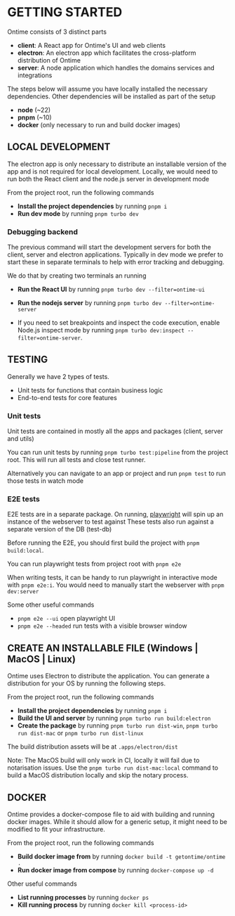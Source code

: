 # GETTING STARTED

Ontime consists of 3 distinct parts

- __client__: A React app for Ontime's UI and web clients
- __electron__: An electron app which facilitates the cross-platform distribution of Ontime
- __server__: A node application which handles the domains services and integrations

The steps below will assume you have locally installed the necessary dependencies.
Other dependencies will be installed as part of the setup

- __node__ (~22)
- __pnpm__ (~10)
- __docker__ (only necessary to run and build docker images)

## LOCAL DEVELOPMENT

The electron app is only necessary to distribute an installable version of the app and is not required for local
development.
Locally, we would need to run both the React client and the node.js server in development mode

From the project root, run the following commands
- __Install the project dependencies__ by running `pnpm i`
- __Run dev mode__ by running `pnpm turbo dev`


### Debugging backend

The previous command will start the development servers for both the client, server and electron applications.
Typically in dev mode we prefer to start these in separate terminals to help with error tracking and debugging.

We do that by creating two terminals an running
- __Run the React UI__ by running `pnpm turbo dev --filter=ontime-ui`
- __Run the nodejs server__ by running `pnpm turbo dev --filter=ontime-server`

- If you need to set breakpoints and inspect the code execution, enable Node.js inspect mode by running `pnpm turbo dev:inspect --filter=ontime-server`.

## TESTING

Generally we have 2 types of tests.

- Unit tests for functions that contain business logic
- End-to-end tests for core features

### Unit tests

Unit tests are contained in mostly all the apps and packages (client, server and utils)

You can run unit tests by running `pnpm turbo test:pipeline` from the project root.
This will run all tests and close test runner.

Alternatively you can navigate to an app or project and run `pnpm test` to run those tests in watch mode

### E2E tests

E2E tests are in a separate package. On running, [playwright](https://playwright.dev/) will spin up an instance of the
webserver to test against
These tests also run against a separate version of the DB (test-db)

Before running the E2E, you should first build the project with `pnpm build:local`.

You can run playwright tests from project root with `pnpm e2e`

When writing tests, it can be handy to run playwright in interactive mode with `pnpm e2e:i`. You would need to manually
start the webserver with `pnpm dev:server`

Some other useful commands

- `pnpm e2e --ui` open playwright UI
- `pnpm e2e --headed` run tests with a visible browser window

## CREATE AN INSTALLABLE FILE (Windows | MacOS | Linux)

Ontime uses Electron to distribute the application.
You can generate a distribution for your OS by running the following steps.

From the project root, run the following commands

- __Install the project dependencies__ by running `pnpm i`
- __Build the UI and server__ by running `pnpm turbo run build:electron`
- __Create the package__ by running `pnpm turbo run dist-win`, `pnpm turbo run dist-mac` or `pnpm turbo run dist-linux`

The build distribution assets will be at `.apps/electron/dist`

Note: The MacOS build will only work in CI, locally it will fail due to notarisation issues.
Use the `pnpm turbo run dist-mac:local` command to build a MacOS distribution locally and skip the notary process.

## DOCKER

Ontime provides a docker-compose file to aid with building and running docker images.
While it should allow for a generic setup, it might need to be modified to fit your infrastructure.

From the project root, run the following commands

- __Build docker image from__ by running `docker build -t getontime/ontime .`
- __Run docker image from compose__ by running `docker-compose up -d`

Other useful commands

- __List running processes__ by running `docker ps`
- __Kill running process__ by running `docker kill <process-id>`
